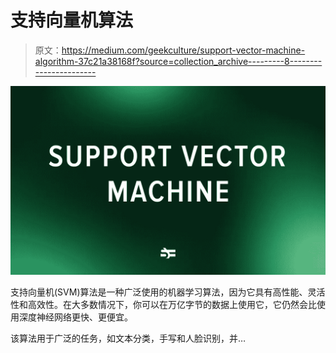 # 支持向量机算法

> 原文：<https://medium.com/geekculture/support-vector-machine-algorithm-37c21a38168f?source=collection_archive---------8----------------------->

![](img/db9b7101851794a8a62f9e5d4b1c3fe3.png)

支持向量机(SVM)算法是一种广泛使用的机器学习算法，因为它具有高性能、灵活性和高效性。在大多数情况下，你可以在万亿字节的数据上使用它，它仍然会比使用深度神经网络更快、更便宜。

该算法用于广泛的任务，如文本分类，手写和人脸识别，并…